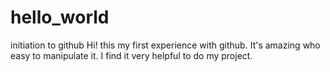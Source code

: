 # hello_world
initiation to github
Hi!
this my first experience with github. It's amazing who easy to manipulate it. I find it very helpful to do my project.

